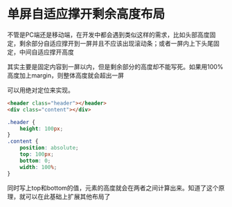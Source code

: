 # 单屏自适应撑开剩余高度布局

不管是PC端还是移动端，在开发中都会遇到类似这样的需求，比如头部高度固定，剩余部分自适应撑开到一屏并且不应该出现滚动条；或者一屏内上下头尾固定，中间自适应撑开高度

其实主要是固定内容到一屏以内，但是剩余部分的高度却不能写死。如果用100%高度加上margin，则整体高度就会超出一屏

可以用绝对定位来实现。

```html
<header class="header"></header>
<div class="content"></div>
```

```css
.header {
    height: 100px;
}
.content {
    position: absolute;
    top: 100px;
    bottom: 0;
    width: 100%;
}
```

同时写上top和bottom的值，元素的高度就会在两者之间计算出来。知道了这个原理，就可以在此基础上扩展其他布局了
